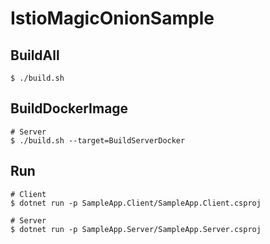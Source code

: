 # IstioMagicOnionSample

## BuildAll

```
$ ./build.sh
```

## BuildDockerImage

```
# Server
$ ./build.sh --target=BuildServerDocker
```

## Run

```
# Client
$ dotnet run -p SampleApp.Client/SampleApp.Client.csproj

# Server
$ dotnet run -p SampleApp.Server/SampleApp.Server.csproj
```